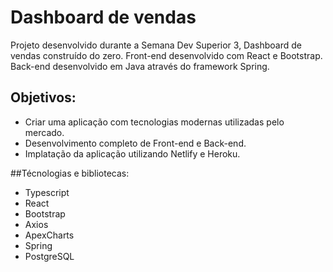 # Dashboard de vendas

Projeto desenvolvido durante a Semana Dev Superior 3, Dashboard de vendas construído do zero.
Front-end desenvolvido com React e Bootstrap. Back-end desenvolvido em Java através do framework Spring.

## Objetivos:
  - Criar uma aplicação com tecnologias modernas utilizadas pelo mercado.
  - Desenvolvimento completo de Front-end e Back-end.
  - Implatação da aplicação utilizando Netlify e Heroku.

##Técnologias e bibliotecas:
  - Typescript
  - React
  - Bootstrap
  - Axios
  - ApexCharts
  - Spring
  - PostgreSQL

